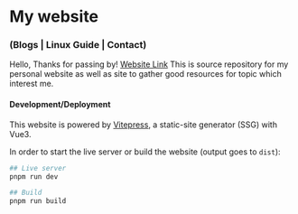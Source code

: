 # My website
### (Blogs | Linux Guide | Contact)

Hello, Thanks for passing by!
[Website Link](https://aadi58002.github.io/blog/)
This is source repository for my personal website as well as site to gather good resources for topic which interest me.

#### Development/Deployment

This website is powered by [Vitepress](https://vitepress.vuejs.org),
a static-site generator (SSG) with Vue3.

In order to start the live server or build the website (output goes to `dist`):

```bash
## Live server
pnpm run dev

## Build
pnpm run build
```
